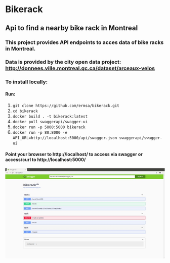 # Bikerack

## Api to find a nearby bike rack in Montreal

### This project provides API endpoints to acces data of bike racks in Montreal.

### Data is provided by the city open data project: http://donnees.ville.montreal.qc.ca/dataset/arceaux-velos

### To install locally:

#### Run:
1. `git clone https://github.com/ermsa/bikerack.git`
2. `cd bikerack`
3. `docker build . -t bikerack:latest`
4. `docker pull swaggerapi/swagger-ui`
5. `docker run -p 5000:5000 bikerack`
6. `docker run -p 80:8080 -e API_URL=http://localhost:5000/api/swagger.json swaggerapi/swagger-ui`

#### Point your browser to http://localhost/ to access via swagger or access/curl to http://localhost:5000/

![landing page image](https://github.com/ermsa/bikerack/blob/master/bikerack.jpg)











